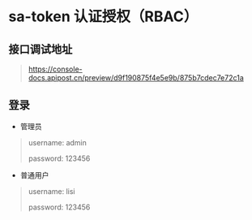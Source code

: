# sa-token 认证授权（RBAC）

## 接口调试地址
> https://console-docs.apipost.cn/preview/d9f190875f4e5e9b/875b7cdec7e72c1a


## 登录
- 管理员
> username: admin
> 
> password: 123456

- 普通用户
> username: lisi
> 
> password: 123456